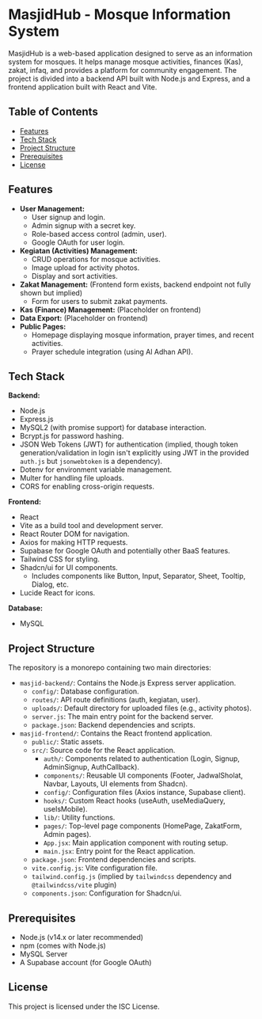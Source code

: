 # MasjidHub - Mosque Information System

MasjidHub is a web-based application designed to serve as an information system for mosques. It helps manage mosque activities, finances (Kas), zakat, infaq, and provides a platform for community engagement. The project is divided into a backend API built with Node.js and Express, and a frontend application built with React and Vite.

## Table of Contents

* [Features](#features)
* [Tech Stack](#tech-stack)
* [Project Structure](#project-structure)
* [Prerequisites](#prerequisites)
* [License](#license)

## Features

* **User Management:**
    * User signup and login.
    * Admin signup with a secret key.
    * Role-based access control (admin, user).
    * Google OAuth for user login.
* **Kegiatan (Activities) Management:**
    * CRUD operations for mosque activities.
    * Image upload for activity photos.
    * Display and sort activities.
* **Zakat Management:** (Frontend form exists, backend endpoint not fully shown but implied)
    * Form for users to submit zakat payments.
* **Kas (Finance) Management:** (Placeholder on frontend)
* **Data Export:** (Placeholder on frontend)
* **Public Pages:**
    * Homepage displaying mosque information, prayer times, and recent activities.
    * Prayer schedule integration (using Al Adhan API).

## Tech Stack

**Backend:**
* Node.js
* Express.js
* MySQL2 (with promise support) for database interaction.
* Bcrypt.js for password hashing.
* JSON Web Tokens (JWT) for authentication (implied, though token generation/validation in login isn't explicitly using JWT in the provided `auth.js` but `jsonwebtoken` is a dependency).
* Dotenv for environment variable management.
* Multer for handling file uploads.
* CORS for enabling cross-origin requests.

**Frontend:**
* React
* Vite as a build tool and development server.
* React Router DOM for navigation.
* Axios for making HTTP requests.
* Supabase for Google OAuth and potentially other BaaS features.
* Tailwind CSS for styling.
* Shadcn/ui for UI components.
    * Includes components like Button, Input, Separator, Sheet, Tooltip, Dialog, etc.
* Lucide React for icons.

**Database:**
* MySQL

## Project Structure

The repository is a monorepo containing two main directories:

* `masjid-backend/`: Contains the Node.js Express server application.
    * `config/`: Database configuration.
    * `routes/`: API route definitions (auth, kegiatan, user).
    * `uploads/`: Default directory for uploaded files (e.g., activity photos).
    * `server.js`: The main entry point for the backend server.
    * `package.json`: Backend dependencies and scripts.
* `masjid-frontend/`: Contains the React frontend application.
    * `public/`: Static assets.
    * `src/`: Source code for the React application.
        * `auth/`: Components related to authentication (Login, Signup, AdminSignup, AuthCallback).
        * `components/`: Reusable UI components (Footer, JadwalSholat, Navbar, Layouts, UI elements from Shadcn).
        * `config/`: Configuration files (Axios instance, Supabase client).
        * `hooks/`: Custom React hooks (useAuth, useMediaQuery, useIsMobile).
        * `lib/`: Utility functions.
        * `pages/`: Top-level page components (HomePage, ZakatForm, Admin pages).
        * `App.jsx`: Main application component with routing setup.
        * `main.jsx`: Entry point for the React application.
    * `package.json`: Frontend dependencies and scripts.
    * `vite.config.js`: Vite configuration file.
    * `tailwind.config.js` (implied by `tailwindcss` dependency and `@tailwindcss/vite` plugin)
    * `components.json`: Configuration for Shadcn/ui.

## Prerequisites

* Node.js (v14.x or later recommended)
* npm (comes with Node.js)
* MySQL Server
* A Supabase account (for Google OAuth)

## License

This project is licensed under the ISC License.
